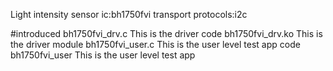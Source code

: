 Light intensity sensor
ic:bh1750fvi
transport protocols:i2c


#introduced
  bh1750fvi_drv.c This is the driver code
  bh1750fvi_drv.ko This is the driver module
  bh1750fvi_user.c This is the user level test app code
  bh1750fvi_user   This is the user level test app
  
